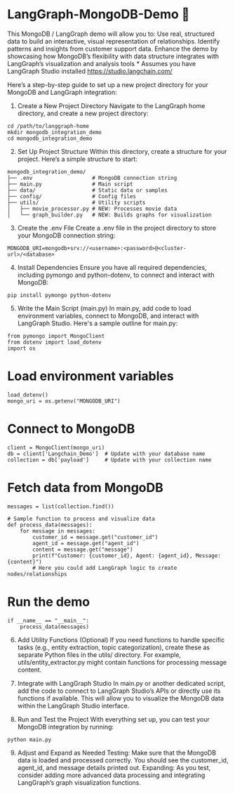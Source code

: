 # LangGraph-MongoDB-Demo 🦜
This MongoDB / LangGraph demo will allow you to:  Use real, structured data to build an interactive, visual representation of relationships. Identify patterns and insights from customer support data. Enhance the demo by showcasing how MongoDB’s flexibility with data structure integrates with LangGraph’s visualization and analysis tools * Assumes you have LangGraph Studio installed https://studio.langchain.com/

Here’s a step-by-step guide to set up a new project directory for your MongoDB and LangGraph integration:

1. Create a New Project Directory
Navigate to the LangGraph home directory, and create a new project directory:

```
cd /path/to/langgraph-home
mkdir mongodb_integration_demo
cd mongodb_integration_demo
```

2. Set Up Project Structure
Within this directory, create a structure for your project. Here’s a simple structure to start:
```
mongodb_integration_demo/
├── .env                   # MongoDB connection string
├── main.py                # Main script
├── data/                  # Static data or samples
├── config/                # Config files
├── utils/                 # Utility scripts
│   ├── movie_processor.py # NEW: Processes movie data
│   └── graph_builder.py   # NEW: Builds graphs for visualization
```
3. Create the .env File
Create a .env file in the project directory to store your MongoDB connection string:
```
MONGODB_URI=mongodb+srv://<username>:<password>@<cluster-url>/<database>
```

4. Install Dependencies
Ensure you have all required dependencies, including pymongo and python-dotenv, to connect and interact with MongoDB:

```
pip install pymongo python-dotenv
```

5. Write the Main Script (main.py)
In main.py, add code to load environment variables, connect to MongoDB, and interact with LangGraph Studio.
Here's a sample outline for main.py:
```
from pymongo import MongoClient
from dotenv import load_dotenv
import os
```
# Load environment variables
```
load_dotenv()
mongo_uri = os.getenv("MONGODB_URI")
```

# Connect to MongoDB
```
client = MongoClient(mongo_uri)
db = client['Langchain_Demo']  # Update with your database name
collection = db['payload']     # Update with your collection name
```
# Fetch data from MongoDB
```
messages = list(collection.find())
```
```
# Sample function to process and visualize data
def process_data(messages):
    for message in messages:
        customer_id = message.get("customer_id")
        agent_id = message.get("agent_id")
        content = message.get("message")
        print(f"Customer: {customer_id}, Agent: {agent_id}, Message: {content}")
        # Here you could add LangGraph logic to create nodes/relationships
```
# Run the demo
```
if __name__ == "__main__":
    process_data(messages)
```

6. Add Utility Functions (Optional)
If you need functions to handle specific tasks (e.g., entity extraction, topic categorization), create these as separate Python files in the utils/ directory. For example, utils/entity_extractor.py might contain functions for processing message content.

7. Integrate with LangGraph Studio
In main.py or another dedicated script, add the code to connect to LangGraph Studio’s APIs or directly use its functions if available. This will allow you to visualize the MongoDB data within the LangGraph Studio interface.

8. Run and Test the Project
With everything set up, you can test your MongoDB integration by running:

```
python main.py
```
9. Adjust and Expand as Needed
Testing: Make sure that the MongoDB data is loaded and processed correctly. You should see the customer_id, agent_id, and message details printed out.
Expanding: As you test, consider adding more advanced data processing and integrating LangGraph’s graph visualization functions.
